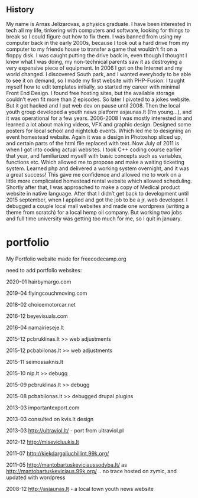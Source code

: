 ## History

My name is Arnas Jelizarovas, a physics graduate. I have been interested in tech all my life, tinkering with computers and software, looking for things to break so I could figure out how to fix them. I was banned from using my computer back in the early 2000s, because I took out a hard drive from my computer to my friends house to transfer a game that wouldn’t fit on a floppy disk. I was caught putting the drive back in, even though I thought I knew what I was doing, my non-technical parents saw it as destroying a very expensive piece of equipment. In 2006 I got on the Internet and my world changed. I discovered South park, and I wanted everybody to be able to see it on demand, so I made my first website with PHP-Fusion. I taught myself how to edit templates initially, so started my career with minimal Front End Design. I found free hosting sites, but the available storage couldn’t even fit more than 2 episodes. So later I pivoted to a jokes website. But it got hacked and I put web dev on pause until 2008. Then the local youth group developed a youth news platform asjaunas.lt (I’m young…), and it was operational for a few years. 2006-2008 I was mostly interested in and learned a lot about making videos, VFX and graphic design. Designed some posters for local school and nightclub events. Which led me to designing  an event homestead website. Again it was a design in Photoshop sliced up, and certain parts of the html file replaced with text. Now July of 2011 is when I got into coding actual websites. I took C++ coding course earlier that year, and familiarized myself with basic concepts such as variables, functions etc. Which allowed me to propose and make a waiting ticketing system. Learned php and delivered a working system overnight, and it was a great success! This gave me confidence and allowed me to work on a little more complicated homestead rental website which allowed scheduling. Shortly after that, I was approached to make a copy of Medical product website in native language. After that I didn’t get back to development until 2015 september, when I applied and got the job to be a jr. web developer. I debugged a couple local mall websites and made one wordpress (writing a theme from scratch) for a local hemp oil company. But working two jobs and full time university was getting too much for me, so I quit in january. 

# portfolio

My Portfolio website made for freecodecamp.org

need to add portfolio websites:

2020-01 hairbymargo.com

2019-04 flyingcouchmoving.com

2018-02 choicemotorcar.net

2016-12 beyevisuals.com

2016-04 namairieseje.lt

2015-12 pcbruklinas.lt >> web adjustments

2015-12 pcbabilonas.lt >> web adjustments

2015-11 seimossaknis.lt

2015-10 nip.lt >> debugg

2015-09 pcbruklinas.lt >> debugg

2015-08 pcbabilonas.lt >>  debugged drupal plugins

2013-03 importantexport.com

2013-03 consulted on kvis.lt design

2013-03 http://ultraviol.lt/ - port from ultraviol.pl

2012-12 http://miseviciuukis.lt

2011-07 http://kiekdargaliuchillint.99k.org/

2011-05 http://mantobartuskeviciaussodyba.lt/ as http://mantobartuskeviciaus.99k.org/ .. no trace hosted on zymic, and updated with wordpress

2008-12 http://asjaunas.lt - a local town youth news website





